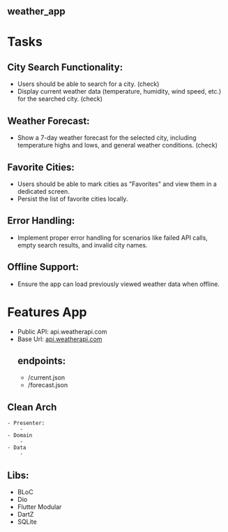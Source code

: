 ## weather_app

# Tasks
## City Search Functionality:
- Users should be able to search for a city. (check)
- Display current weather data (temperature, humidity, wind speed, etc.) for the searched city. (check)
## Weather Forecast:
- Show a 7-day weather forecast for the selected city, including temperature highs and lows, and general weather conditions. (check)
## Favorite Cities:
- Users should be able to mark cities as "Favorites" and view them in a dedicated screen.
- Persist the list of favorite cities locally.
## Error Handling:
- Implement proper error handling for scenarios like failed API calls, empty search results, and invalid city names.
## Offline Support:
- Ensure the app can load previously viewed weather data when offline.

# Features App
- Public API: api.weatherapi.com
- Base Url: [api.weatherapi.com](https://api.weatherapi.com/v1/)
    ## endpoints:
    - /current.json
    - /forecast.json
## Clean Arch
    - Presenter:
        - 
    - Domain
        -
    - Data
        -

## Libs:
- BLoC
- Dio
- Flutter Modular
- DartZ
- SQLite
